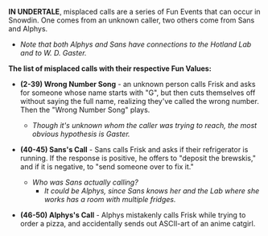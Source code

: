 **IN UNDERTALE**, misplaced calls are a series of <a onclick="loadFile('Fun Events.md')">Fun Events</a> that can occur in Snowdin. One comes from an unknown caller, two others come from <a onclick="loadFile('Sans.md')">Sans</a> and <a onclick="loadFile('Alphys.md')">Alphys</a>.
- _Note that both Alphys and Sans have connections to the <a onclick="loadFile('Hotland Lab.md')">Hotland Lab</a> and to <a onclick="loadFile('Doctor W. D. Gaster.md')">W. D. Gaster</a>._

**The list of misplaced calls with their respective Fun Values:**

- **(2-39) Wrong Number Song** - an unknown person calls <a onclick="loadFile('Frisk.md')">Frisk</a> and asks for someone whose name starts with "G", but then cuts themselves off without saying the full name, realizing they've called the wrong number. Then the "Wrong Number Song" plays.
	- _Though it's unknown whom the caller was trying to reach, the most obvious hypothesis is Gaster._
  
- **(40-45) Sans's Call** - <a onclick="loadFile('Sans.md')">Sans</a> calls Frisk and asks if their refrigerator is running. If the response is positive, he offers to "deposit the brewskis," and if it is negative, to "send someone over to fix it."
	- _Who was Sans actually calling?_
		- _It could be Alphys, since Sans knows her and the Lab where she works has a room with multiple fridges._
  
- **(46-50) Alphys's Call** - <a onclick="loadFile('Alphys.md')">Alphys</a> mistakenly calls Frisk while trying to order a pizza, and accidentally sends out ASCII-art of an anime catgirl.